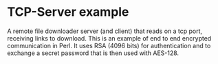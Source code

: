 # TCP-Server example

A remote file downloader server (and client) that reads on a tcp port, receiving links to download.
This is an example of end to end encrypted communication in Perl.
It uses RSA (4096 bits) for authentication and to exchange a secret password that is then used with AES-128.
